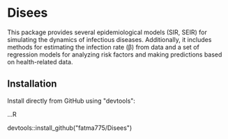# Disees
 This package provides several epidemiological models (SIR, SEIR) for simulating the dynamics of infectious diseases. 
  Additionally, it includes methods for estimating the infection rate (β) from data and a set of regression models for analyzing risk factors and making predictions based on health-related data.
  
## Installation
  Install directly from GitHub using "devtools":
  
  ...R

  
  devtools::install_github("fatma775/Disees")

